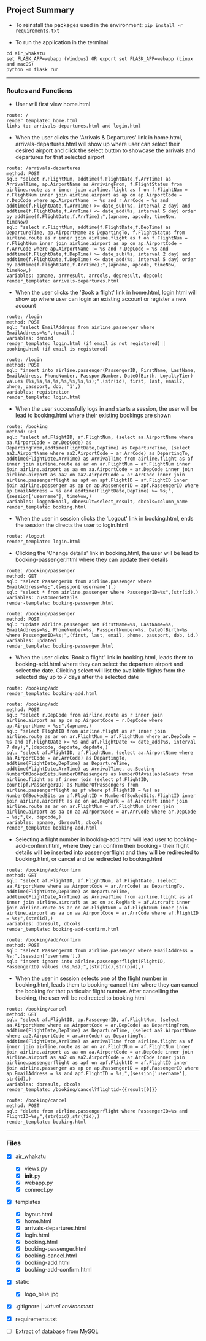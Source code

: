 ## Project Summary

* To reinstall the packages used in the environment:
```pip install -r requirements.txt```


* To run the application in the terminal:
```
cd air_whakatu
set FLASK_APP=webapp (Windows) OR export set FLASK_APP=webapp (Linux and macOS)
python -m flask run
```
___


### Routes and Functions
* User will first view home.html
```
route: /
render_template: home.html
links to: arrivals-departures.html and login.html
```
* When the user clicks the 'Arrivals & Departures' link in home.html, arrivals-departures.html will show up where user can select their desired airport and click the select button to showcase the arrivals and departures for that selected airport
```
route: /arrivals-departures
method: POST
sql: "select r.FlightNum, addtime(f.FlightDate,f.ArrTime) as ArrivalTime, ap.AirportName as ArrivingFrom, f.FlightStatus from airline.route as r inner join airline.flight as f on f.FlightNum = r.FlightNum inner join airline.airport as ap on ap.AirportCode = r.DepCode where ap.AirportName != %s and r.ArrCode = %s and addtime(f.FlightDate,f.ArrTime) >= date_sub(%s, interval 2 day) and addtime(f.FlightDate,f.ArrTime) <= date_add(%s, interval 5 day) order by addtime(f.FlightDate,f.ArrTime);",(apname, apcode, timeNow, timeNow)
sql: "select r.FlightNum, addtime(f.FlightDate,f.DepTime) as DepartureTime, ap.AirportName as DepartingTo, f.FlightStatus from airline.route as r inner join airline.flight as f on f.FlightNum = r.FlightNum inner join airline.airport as ap on ap.AirportCode = r.ArrCode where ap.AirportName != %s and r.DepCode = %s and addtime(f.FlightDate,f.DepTime) >= date_sub(%s, interval 2 day) and addtime(f.FlightDate,f.DepTime) <= date_add(%s, interval 5 day) order by addtime(f.FlightDate,f.ArrTime);",(apname, apcode, timeNow, timeNow,)
variables: apname, arrresult, arrcols, depresult, depcols
render_template: arrivals-departures.html
```
* When the user clicks the 'Book a flight' link in home.html, login.html will show up where user can login an existing account or register a new account
```
route: /login
method: POST
sql: "select EmailAddress from airline.passenger where EmailAddress=%s",(email,)
variables: denied
render_template: login.html (if email is not registered) | booking.html (if email is registered)
```
```
route: /login
method: POST
sql: "insert into airline.passenger(PassengerID, FirstName, LastName, EmailAddress, PhoneNumber, PassportNumber, DateOfBirth, LoyaltyTier) values (%s,%s,%s,%s,%s,%s,%s,%s);",(str(id), first, last, email2, phone, passport, dob, '1',)
variables: registration
render_template: login.html
```
* When the user successfully logs in and starts a session, the user will be lead to booking.html where their existing bookings are shown
```
route: /booking
method: GET
sql: "select af.FlightID, af.FlightNum, (select aa.AirportName where aa.AirportCode = ar.DepCode) as DepartingFrom,addtime(FlightDate,DepTime) as DepartureTime, (select aa2.AirportName where aa2.AirportCode = ar.ArrCode) as DepartingTo, addtime(FlightDate,ArrTime) as ArrivalTime from airline.flight as af inner join airline.route as ar on ar.FlightNum = af.FlightNum inner join airline.airport as aa on aa.AirportCode = ar.DepCode inner join airline.airport as aa2 on aa2.AirportCode = ar.ArrCode inner join airline.passengerflight as apf on apf.FlightID = af.FlightID inner join airline.passenger as ap on ap.PassengerID = apf.PassengerID where ap.EmailAddress = %s and addtime(FlightDate,DepTime) >= %s;",(session['username'], timeNow,)
variables: loggedEmail, dbresult=select_result, dbcols=column_name
render_template: booking.html
```
* When the user in session clicks the 'Logout' link in booking.html, ends the session the directs the user to login.html
```
route: /logout
render_template: login.html
```
* Clicking the 'Change details' link in booking.html, the user will be lead to booking-passenger.html where they can update their details
```
route: /booking/passenger
method: GET
sql: "select PassengerID from airline.passenger where EmailAddress=%s;",(session['username'],)
sql: "select * from airline.passenger where PassengerID=%s",(str(id),)
variables: customerdetails
render-template: booking-passenger.html
```
```
route: /booking/passenger
method: POST
sql: "update airline.passenger set FirstName=%s, LastName=%s, EmailAddress=%s, PhoneNumber=%s, PassportNumber=%s, DateOfBirth=%s where PassengerID=%s;",(first, last, email, phone, passport, dob, id,)
variables: updated
render_template: booking-passenger.html
```
* When the user clicks 'Book a flight' link in booking.html, leads them to booking-add.html where they can select the departure airport and select the date. Clicking select will list the available flights from the selected day up to 7 days after the selected date
```
route: /booking/add
render_template: booking-add.html
```
```
route: /booking/add
method: POST
sql: "select r.DepCode from airline.route as r inner join airline.airport as ap on ap.AirportCode = r.DepCode where ap.AirportName = %s;",(apname,)
sql: "select FlightID from airline.flight as af inner join airline.route as ar on ar.FlightNum = af.FlightNum where ar.DepCode = %s and af.FlightDate >= %s and af.FlightDate <= date_add(%s, interval 7 day);",(depcode, depdate, depdate,)
sql: "select af.FlightID, af.FlightNum, (select aa.AirportName where aa.AirportCode = ar.ArrCode) as DepartingTo, addtime(FlightDate,DepTime) as DepartureTime, addtime(FlightDate,ArrTime) as ArrivalTime, ac.Seating-NumberOfBookedSits.NumberOfPassengers as NumberOfAvailableSeats from airline.flight as af inner join (select pf.FlightID, count(pf.PassengerID) as NumberOfPassengers from airline.passengerflight as pf where pf.FlightID = %s) as NumberOfBookedSits on af.FlightID = NumberOfBookedSits.FlightID inner join airline.aircraft as ac on ac.RegMark = af.Aircraft inner join airline.route as ar on ar.FlightNum = af.FlightNum inner join airline.airport as aa on aa.AirportCode = ar.ArrCode where ar.DepCode = %s;",(x, depcode,)
variables: apname, dbresult, dbcols
render_template: booking-add.html
```
* Selecting a flight number in booking-add.html will lead user to booking-add-confirm.html, where they can confirm their booking - their flight details will be inserted into passengerflight and they will be redirected to booking.html, or cancel and be redirected to booking.html
```
route: /booking/add/confirm
method: GET
sql: "select af.FlightID, af.FlightNum, af.FlightDate, (select aa.AirportName where aa.AirportCode = ar.ArrCode) as DepartingTo, addtime(FlightDate,DepTime) as DepartureTime, addtime(FlightDate,ArrTime) as ArrivalTime from airline.flight as af inner join airline.aircraft as ac on ac.RegMark = af.Aircraft inner join airline.route as ar on ar.FlightNum = af.FlightNum inner join airline.airport as aa on aa.AirportCode = ar.ArrCode where af.FlightID = %s;",(str(id),)
variables: dbresult, dbcols
render_template: booking-add-confirm.html
```
```
route: /booking/add/confirm
method: POST
sql: "select PassengerID from airline.passenger where EmailAddress = %s;",(session['username'],)
sql: "insert ignore into airline.passengerflight(FlightID, PassengerID) values (%s,%s);",(str(fid),str(pid),)
```
* When the user in session selects one of the flight number in booking.html, leads them to booking-cancel.html where they can cancel the booking for that particular flight number. After cancelling the booking, the user will be redirected to booking.html
```
route: /booking/cancel
method: GET
sql: "select af.FlightID, ap.PassengerID, af.FlightNum, (select aa.AirportName where aa.AirportCode = ar.DepCode) as DepartingFrom, addtime(FlightDate,DepTime) as DepartureTime, (select aa2.AirportName where aa2.AirportCode = ar.ArrCode) as DepartingTo, addtime(FlightDate,ArrTime) as ArrivalTime from airline.flight as af inner join airline.route as ar on ar.FlightNum = af.FlightNum inner join airline.airport as aa on aa.AirportCode = ar.DepCode inner join airline.airport as aa2 on aa2.AirportCode = ar.ArrCode inner join airline.passengerflight as apf on apf.FlightID = af.FlightID inner join airline.passenger as ap on ap.PassengerID = apf.PassengerID where ap.EmailAddress = %s and apf.FlightID = %s;",(session['username'], str(id),)
variables: dbresult, dbcols
render_template: /booking/cancel?flightid={{result[0]}}
```
```
route: /booking/cancel
method: POST
sql: "delete from airline.passengerflight where PassengerID=%s and FlightID=%s;",(str(pid),str(fid),)
render_template: booking.html
```

___


### Files
- [x] air_whakatu
    - [x] views.py
    - [x] __init__.py
    - [x] webapp.py
    - [x] connect.py
- [x] templates
    - [x] layout.html
    - [x] home.html
    - [x] arrivals-departures.html
    - [x] login.html
    - [x] booking.html
    - [x] booking-passenger.html
    - [x] booking-cancel.html
    - [x] booking-add.html
    - [x] booking-add-confirm.html
- [x] static
    - [x] logo_blue.jpg
- [x] .gitignore | _virtual environment_
- [x] requirements.txt
- [ ] Extract of database from MySQL

